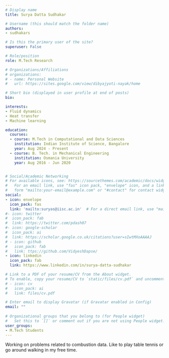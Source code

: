```yaml
---
# Display name
title: Surya Datta Sudhakar

# Username (this should match the folder name)
authors:
- sudhakars

# Is this the primary user of the site?
superuser: False

# Role/position
role: M.Tech Research

# Organizations/Affiliations
# organizations:
# - name: Personal Website
#   url: https://sites.google.com/view/dibyajyoti-nayak/home

# Short bio (displayed in user profile at end of posts)
bio: 

interests: 
- Fluid dynamics  
- Heat transfer
- Machine learning

education:
  courses:
  - course: M.Tech in Computational and Data Sciences
    institution: Indian Institute of Science, Bangalore
    year: Aug 2024 - Present
  - course: B. Tech. in Mechanical Engineering
    institution: Osmania University
    year: Aug 2016 - Jun 2020


# Social/Academic Networking
# For available icons, see: https://sourcethemes.com/academic/docs/widgets/#icons
#   For an email link, use "fas" icon pack, "envelope" icon, and a link in the
#   form "mailto:your-email@example.com" or "#contact" for contact widget.
social:
- icon: envelope
  icon_pack: fas
  link: 'mailto:suryas@iisc.ac.in'  # For a direct email link, use "mailto:test@example.org".
#- icon: twitter
#  icon_pack: fab
#  link: https://twitter.com/pdash07
#- icon: google-scholar
#  icon_pack: ai
#  link: https://scholar.google.co.uk/citations?user=sIwtMXoAAAAJ
# - icon: github
#   icon_pack: fab
#   link: ttps://github.com/VidyeshDapse/ 
- icon: linkedin
  icon_pack: fab
  link: https://www.linkedin.com/in/surya-datta-sudhakar

# Link to a PDF of your resume/CV from the About widget.
# To enable, copy your resume/CV to `static/files/cv.pdf` and uncomment the lines below.  
# - icon: cv
#   icon_pack: ai
#   link: files/cv.pdf

# Enter email to display Gravatar (if Gravatar enabled in Config)
email: ""
  
# Organizational groups that you belong to (for People widget)
#   Set this to `[]` or comment out if you are not using People widget.  
user_groups:
- M.Tech Students
---
```

Working on problems related to combustion data. Like to play table tennis or go around walking in my free time.

